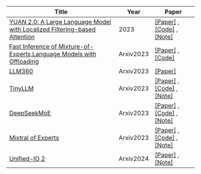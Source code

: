 | Title| Year |Paper|
| ------- | ----- | ------ |
|[YUAN 2.0: A Large Language Model with Localized Filtering-based Attention](https://arxiv.org/ftp/arxiv/papers/2311/2311.15786.pdf)|2023| [[Paper]]( https://arxiv.org/ftp/arxiv/papers/2311/2311.15786.pdf) ,[[Code]](https://github.com/IEIT-Yuan/Yuan-2.0) ,[[Note]](https://mp.weixin.qq.com/s/JOpgdsKgn913Y55leVs3mg)|
|[Fast Inference of Mixture-of-Experts Language Models with Offloading](https://arxiv.org/pdf/2312.17238.pdf)|Arxiv2023|[[Paper]](https://arxiv.org/pdf/2312.17238.pdf) ,[[Code]](https://huggingface.co/blog/zh/mixtral)|
|[LLM360](https://arxiv.org/pdf/2312.06550.pdf)|Arxiv2023|[[Paper]](https://arxiv.org/pdf/2312.06550.pdf)|
|[TinyLLM](https://arxiv.org/pdf/2401.02385.pdf)|Arxiv2023|[[Paper]](https://arxiv.org/pdf/2401.02385.pdf) ,[[Code]](https://github.com/jzhang38/TinyLlama/tree/main) ,[[Note]](https://mp.weixin.qq.com/s/qVFa2z9JJ6t6kTJlTubHfQ)|
|[DeepSeekMoE](https://github.com/deepseek-ai/DeepSeek-MoE/blob/main/DeepSeekMoE.pdf)|Arxiv2023|[[Paper]](https://github.com/deepseek-ai/DeepSeek-MoE/blob/main/DeepSeekMoE.pdf) ,[[Code]](https://github.com/deepseek-ai/DeepSeek-MoE) ,[[Note]](https://mp.weixin.qq.com/s/UQMFW_xltMGw8zLhVN8gEA)|
|[Mixtral of Experts](https://arxiv.org/pdf/2401.04088.pdf)|Arxiv2023|[[Paper]](https://arxiv.org/pdf/2401.04088.pdf) ,[[Code]](https://github.com/mistralai/mistral-src) ,[[Note]](https://mp.weixin.qq.com/s/f40tWLPvFO6mr-UQvC3hmQ)|
|[Unified-IO 2](https://arxiv.org/pdf/2312.17172.pdf)|Arxiv2024|[[Paper]](https://arxiv.org/pdf/2312.17172.pdf) ,[[Note]](https://mp.weixin.qq.com/s/Hj-UTP2EQ3GBA8SncBcong)|